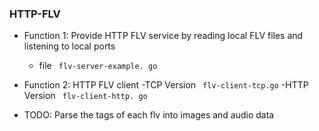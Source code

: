### HTTP-FLV

- Function 1: Provide HTTP FLV service by reading local FLV files and listening to local ports
    - file ` flv-server-example. go`

- Function 2: HTTP FLV client
    -TCP Version ` flv-client-tcp.go`
    -HTTP Version ` flv-client-http. go`

- TODO: Parse the tags of each flv into images and audio data